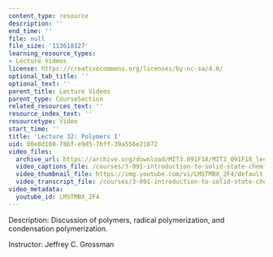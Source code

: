 ```yaml
---
content_type: resource
description: ''
end_time: ''
file: null
file_size: '113618127'
learning_resource_types:
- Lecture Videos
license: https://creativecommons.org/licenses/by-nc-sa/4.0/
optional_tab_title: ''
optional_text: ''
parent_title: Lecture Videos
parent_type: CourseSection
related_resources_text: ''
resource_index_text: ''
resourcetype: Video
start_time: ''
title: 'Lecture 32: Polymers I'
uid: 80e8d100-78bf-e9d5-7bff-39a556e21872
video_files:
  archive_url: https://archive.org/download/MIT3.091F18/MIT3_091F18_lec32_300k.mp4
  video_captions_file: /courses/3-091-introduction-to-solid-state-chemistry-fall-2018/LMSTMBX_2F4_captions.webvtt
  video_thumbnail_file: https://img.youtube.com/vi/LMSTMBX_2F4/default.jpg
  video_transcript_file: /courses/3-091-introduction-to-solid-state-chemistry-fall-2018/LMSTMBX_2F4_transcript.pdf
video_metadata:
  youtube_id: LMSTMBX_2F4
---
```


Description: Discussion of polymers, radical polymerization, and condensation polymerization.

Instructor: Jeffrey C. Grossman

